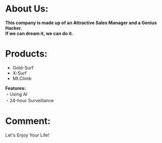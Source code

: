 # About Us:
__This company is made up of an Attractive Sales Manager and a Genius Hacker.__  
__If we can dream it, we can do it.__  


# Products:
- Gold-Surf
- X-Surf
- Mt.Climb

__Features:__  
 ・Using AI  
 ・24-hour Surveillance  
  
  
# Comment:
Let's Enjoy Your Life!
  
  
 

